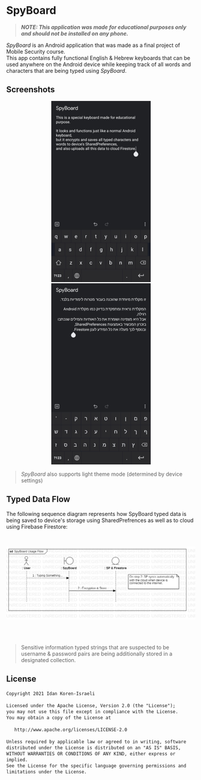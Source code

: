 # SpyBoard

>  ***NOTE: This application was made for educational purposes only and should not be installed on any phone.***
  

_SpyBoard_ is an Android application that was made as a final project of Mobile Security course.
</br>
This app contains fully functional English & Hebrew keyboards that can be used anywhere on the Android device while keeping track of all words and characters that are being typed using _SpyBoard_. 


## Screenshots
  <p float="left" align="middle" padding="35">
  <img src="/screenshots/screenshot_eng.png?raw=true" width="265" />
  <img src="/screenshots/screenshot_heb.png?raw=true" width="265" /> 
</p>

>_SpyBoard_ also supports light theme mode (determined by device settings) 

## Typed Data Flow
 
The following sequence diagram represents how SpyBoard typed data is being saved to device's storage using SharedPrefrences as well as to cloud using Firebase Firestore:
  
</br>
  <p float="left" align="middle" padding="0">
  <img src="/screenshots/seq_diagram.png?raw=true" width="520" />
</p>
</br>
</br>

> Sensitive information typed strings that are suspected to be username & password pairs are being additionally stored in a designated collection. 
  ## License

```
Copyright 2021 Idan Koren-Israeli

Licensed under the Apache License, Version 2.0 (the "License");
you may not use this file except in compliance with the License.
You may obtain a copy of the License at

   http://www.apache.org/licenses/LICENSE-2.0
   
Unless required by applicable law or agreed to in writing, software
distributed under the License is distributed on an "AS IS" BASIS,
WITHOUT WARRANTIES OR CONDITIONS OF ANY KIND, either express or implied.
See the License for the specific language governing permissions and
limitations under the License.
```